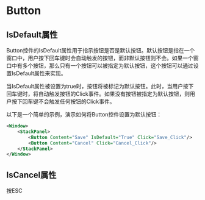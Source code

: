 # Button


## IsDefault属性
Button控件的IsDefault属性用于指示按钮是否是默认按钮。默认按钮是指在一个窗口中，用户按下回车键时会自动触发的按钮，而非默认按钮则不会。如果一个窗口中有多个按钮，那么只有一个按钮可以被指定为默认按钮，这个按钮可以通过设置IsDefault属性来实现。

当IsDefault属性被设置为true时，按钮将被标记为默认按钮。此时，当用户按下回车键时，将自动触发按钮的Click事件。如果没有按钮被指定为默认按钮，则用户按下回车键不会触发任何按钮的Click事件。

以下是一个简单的示例，演示如何将Button控件设置为默认按钮：

```xml
<Window>
    <StackPanel>
        <Button Content="Save" IsDefault="True" Click="Save_Click"/>
        <Button Content="Cancel" Click="Cancel_Click"/>
    </StackPanel>
</Window>
```

## IsCancel属性

按ESC